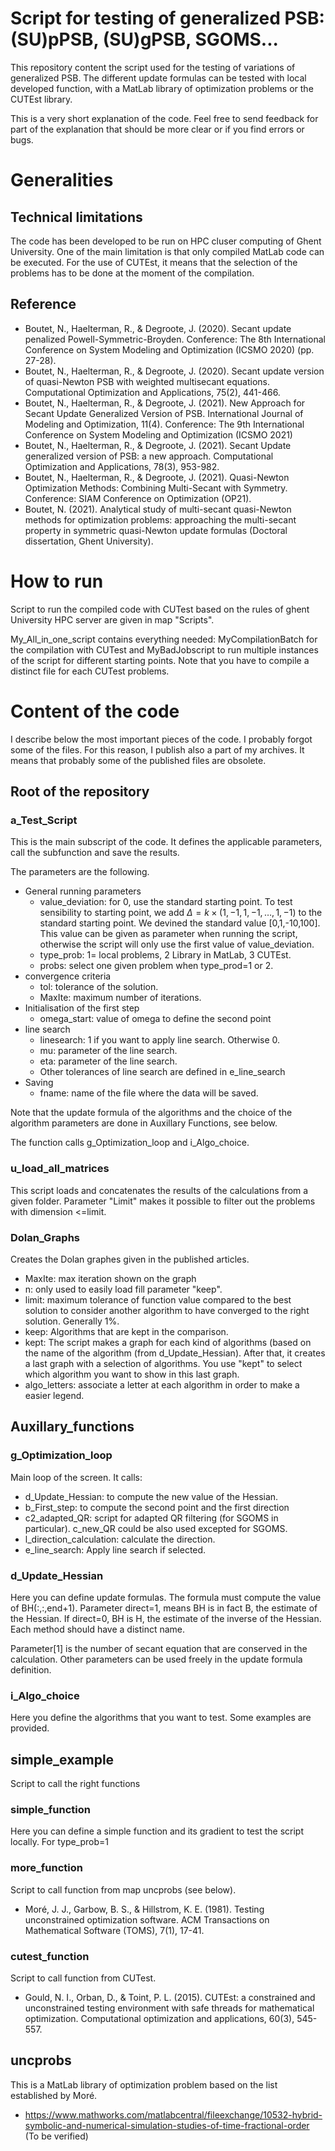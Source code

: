 # Script for testing of generalized PSB: (SU)pPSB, (SU)gPSB, SGOMS...

This repository content the script used for the testing of variations of generalized PSB. The different update formulas can be tested with local developed function, with a MatLab library of optimization problems or the CUTEst library. 

This is a very short explanation of the code. Feel free to send feedback for part of the explanation that should be more clear or if you find errors or bugs.

# Generalities

## Technical limitations

The code has been developed to be run on HPC cluser computing of Ghent University. One of the main limitation is that only compiled MatLab code can be executed. For the use of CUTEst, it means that the selection of the problems has to be done at the moment of the compilation.


## Reference

- Boutet, N., Haelterman, R., & Degroote, J. (2020). Secant update penalized Powell-Symmetric-Broyden. Conference: The 8th International Conference on System Modeling and Optimization (ICSMO 2020) (pp. 27-28).
- Boutet, N., Haelterman, R., & Degroote, J. (2020). Secant update version of quasi-Newton PSB with weighted multisecant equations. Computational Optimization and Applications, 75(2), 441-466.
- Boutet, N., Haelterman, R., & Degroote, J. (2021). New Approach for Secant Update Generalized Version of PSB. International Journal of Modeling and Optimization, 11(4). Conference: The 9th International Conference on System Modeling and Optimization (ICSMO 2021)
- Boutet, N., Haelterman, R., & Degroote, J. (2021). Secant Update generalized version of PSB: a new approach. Computational Optimization and Applications, 78(3), 953-982.
- Boutet, N., Haelterman, R., & Degroote, J. (2021). Quasi-Newton Optimization Methods: Combining Multi-Secant with Symmetry. Conference: SIAM Conference on Optimization (OP21).
- Boutet, N. (2021). Analytical study of multi-secant quasi-Newton methods for optimization problems: approaching the multi-secant property in symmetric quasi-Newton update formulas (Doctoral dissertation, Ghent University).


# How to run

Script to run the compiled code with CUTest based on the rules of ghent University HPC server are given in map "Scripts". 

My_All_in_one_script contains everything needed: MyCompilationBatch for the compilation with CUTest and MyBadJobscript to run multiple instances of the script for different starting points. Note that you have to compile a distinct file for each CUTest problems.

# Content of the code

I describe below the most important pieces of the code. I probably forgot some of the files. For this reason, I publish also a part of my archives. It means that probably some of the published files are obsolete. 


## Root of the repository

### a_Test_Script

This is the main subscript of the code. It defines the applicable parameters, call the subfunction and save the results.

The parameters are the following. 
- General running parameters
  - value_deviation: for 0, use the standard starting point. To test sensibility to starting point, we add $\Delta=k \times (1,-1,1,-1,\dots,1,-1)$ to the standard starting point. We devined the standard value [0,1,-10,100]. This value can be given as parameter when running the script, otherwise the script will only use the first value of value_deviation. 
  - type_prob: 1= local problems, 2 Library in MatLab, 3 CUTEst.
  - probs: select one given problem when type_prod=1 or 2.
- convergence criteria
  - tol: tolerance of the solution.
  - MaxIte: maximum number of iterations.
- Initialisation of the first step
  - omega_start: value of omega to define the second point
- line search
  - linesearch: 1 if you want to apply line search. Otherwise 0.
  - mu: parameter of the line search.
  - eta: parameter of the line search.
  - Other tolerances of line search are defined in e_line_search
- Saving
  - fname: name of the file where the data will be saved.

Note that the update formula of the algorithms and the choice of the algorithm parameters are done in Auxillary Functions, see below.

The function calls g_Optimization_loop and i_Algo_choice.

### u_load_all_matrices
This script loads and concatenates the results of the calculations from a given folder. Parameter "Limit" makes it possible to filter out the problems with dimension <=limit.

### Dolan_Graphs
Creates the Dolan graphes given in the published articles. 

- MaxIte: max iteration shown on the graph
- n: only used to easily load fill parameter "keep".
- limit: maximum tolerance of function value compared to the best solution to consider another algorithm to have converged to the right solution. Generally 1%.
- keep: Algorithms that are kept in the comparison.  
- kept: The script makes a graph for each kind of algorithms (based on the name of the algorithm (from d_Update_Hessian). After that, it creates a last graph with a selection of algorithms. You use "kept" to select which algorithm you want to show in this last graph.
- algo_letters: associate a letter at each algorithm in order to make a easier legend. 

## Auxillary_functions

### g_Optimization_loop
Main loop of the screen. It calls: 
- d_Update_Hessian: to compute the new value of the Hessian.
- b_First_step: to compute the second point and the first direction
- c2_adapted_QR: script for adapted QR filtering (for SGOMS in particular). c_new_QR could be also used excepted for SGOMS.
- l_direction_calculation: calculate the direction.
- e_line_search: Apply line search if selected.

### d_Update_Hessian
Here you can define update formulas. The formula must compute the value of BH(:,:,end+1). Parameter direct=1, means BH is in fact B, the estimate of the Hessian. If direct=0, BH is H, the estimate of the inverse of the Hessian. Each method should have a distinct name. 

Parameter[1] is the number of secant equation that are conserved in the calculation. Other parameters can be used freely in the update formula definition.

### i_Algo_choice
Here you define the algorithms that you want to test. Some examples are provided.

## simple_example
Script to call the right functions

### simple_function
Here you can define a simple function and its gradient to test the script locally. For type_prob=1

### more_function
Script to call function from map uncprobs (see below).
- Moré, J. J., Garbow, B. S., & Hillstrom, K. E. (1981). Testing unconstrained optimization software. ACM Transactions on Mathematical Software (TOMS), 7(1), 17-41.

### cutest_function
Script to call function from CUTest. 
- Gould, N. I., Orban, D., & Toint, P. L. (2015). CUTEst: a constrained and unconstrained testing environment with safe threads for mathematical optimization. Computational optimization and applications, 60(3), 545-557.

## uncprobs
This is a MatLab library of optimization problem based on the list established by Moré. 
- https://www.mathworks.com/matlabcentral/fileexchange/10532-hybrid-symbolic-and-numerical-simulation-studies-of-time-fractional-order (To be verified)

